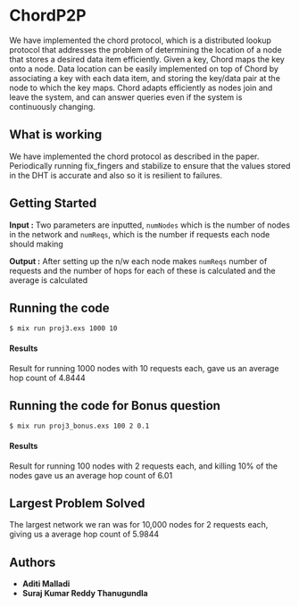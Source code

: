 # ChordP2P

We have implemented the chord protocol, which is a distributed lookup protocol that addresses the problem of determining the location of a node that stores a desired data item efficiently. 
Given a key, Chord maps the key onto a node. Data location can be easily implemented on top of Chord by associating a key with each data item, and storing the key/data pair at the node to which the key maps.
Chord adapts efficiently as nodes join and leave the system, and can answer queries even if the system is continuously changing. 

## What is working

We have implemented the chord protocol as described in the paper. Periodically running fix_fingers and stabilize to ensure that the values stored in the DHT is accurate and also so it is resilient to failures.

## Getting Started

**Input :** Two parameters are inputted, `numNodes` which is the number of nodes in the network and `numReqs`, which is the number if requests each node should making

**Output :** After setting up the n/w each node makes `numReqs` number of requests and the number of hops for each of these is calculated and the average is calculated

## Running the code
```
$ mix run proj3.exs 1000 10
```
#### Results
Result for running 1000 nodes with 10 requests each, gave us an average hop count of 4.8444

## Running the code for Bonus question
```
$ mix run proj3_bonus.exs 100 2 0.1
```
#### Results
Result for running 100 nodes with 2 requests each, and killing 10% of the nodes gave us an average hop count of 6.01

## Largest Problem Solved
The largest network we ran was for 10,000 nodes for 2 requests each, giving us a average hop count of 5.9844


## Authors

* **Aditi Malladi**
* **Suraj Kumar Reddy Thanugundla**
